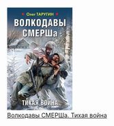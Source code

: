 ![](Волкодавы%20СМЕРШа.%20Тихая%20война.jpg)  
[Волкодавы СМЕРШа. Тихая война](Волкодавы%20СМЕРШа.%20Тихая%20война.md)
